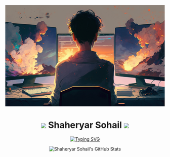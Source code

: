 <p align="center">
    <img src="main.png" width="555" height="320">
</p>
<h1 align="center">
    <img src="https://raw.githubusercontent.com/MartinHeinz/MartinHeinz/master/wave.gif" width="30px">
    Shaheryar Sohail
    <img src="https://raw.githubusercontent.com/MartinHeinz/MartinHeinz/master/wave.gif" width="30px">
</h1>
<p align="center">
    <a href="https://git.io/typing-svg"><img src="https://readme-typing-svg.demolab.com?font=Fida+Code&size=25&pause=1000&center=true&vCenter=true&width=250&height=40&lines=AI+Developer;Game+Developer;Software+Developer;System+Developer" alt="Typing SVG" /></a>
</p>
<p align="center">
    <img src="https://streak-stats.demolab.com?user=theblackplague&theme=github-dark-blue&hide_border=true&fire=EB5454" alt="Shaheryar Sohail's GitHub Stats" />
</p>

